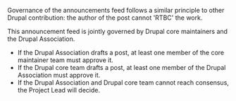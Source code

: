Governance of the announcements feed follows a similar principle to other Drupal contribution: the author of the post cannot 'RTBC' the work. 

This announcement feed is jointly governed by Drupal core maintainers and the Drupal Association. 

* If the Drupal Association drafts a post, at least one member of the core maintainer team must approve it.
* If the Drupal core team drafts a post, at least one member of the Drupal Association must approve it.
* If the Drupal Association and Drupal core team cannot reach consensus, the Project Lead will decide.